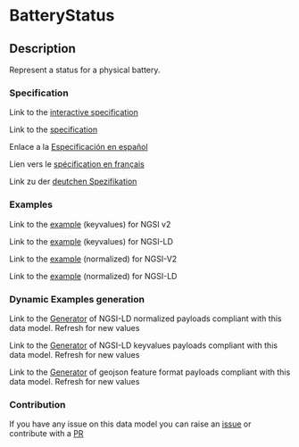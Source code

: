 # BatteryStatus

## Description 

Represent a status for a physical battery.
### Specification

Link to the [interactive specification](https://swagger.lab.fiware.org/?url=https://github.com/smart-data-models/dataModel.Battery/blob/master/BatteryStatus/swagger.yaml)

Link to the [specification](https://github.com/smart-data-models/dataModel.Battery/blob/master/BatteryStatus/doc/spec.md)

Enlace a la [Especificación en español](https://github.com/smart-data-models/dataModel.Battery/blob/master/BatteryStatus/doc/spec_ES.md)

Lien vers le [spécification en français](https://github.com/smart-data-models/dataModel.Battery/blob/master/BatteryStatus/doc/spec_FR.md)

Link zu der [deutchen Spezifikation](https://github.com/smart-data-models/dataModel.Battery/blob/master/BatteryStatus/doc/spec_DE.md)
### Examples

Link to the [example](https://github.com/smart-data-models/dataModel.Battery/blob/master/BatteryStatus/examples/example.json) (keyvalues) for NGSI v2

Link to the [example](https://github.com/smart-data-models/dataModel.Battery/blob/master/BatteryStatus/examples/example.jsonld) (keyvalues) for NGSI-LD

Link to the [example](https://github.com/smart-data-models/dataModel.Battery/blob/master/BatteryStatus/examples/example-normalized.json) (normalized) for NGSI-V2

Link to the [example](https://github.com/smart-data-models/dataModel.Battery/blob/master/BatteryStatus/examples/example-normalized.jsonld) (normalized) for NGSI-LD
### Dynamic Examples generation

Link to the [Generator](https://smartdatamodels.org/extra/ngsi-ld_generator_v0.92.php?schemaUrl=https://raw.githubusercontent.com/smart-data-models/dataModel.Battery/master/BatteryStatus/schema.json&email=info@smartdatamodels.org) of NGSI-LD normalized payloads compliant with this data model. Refresh for new values

Link to the [Generator](https://smartdatamodels.org/extra/ngsi-ld_generator_keyvalues_v0.92.php?schemaUrl=https://raw.githubusercontent.com/smart-data-models/dataModel.Battery/master/BatteryStatus/schema.json&email=info@smartdatamodels.org) of NGSI-LD keyvalues payloads compliant with this data model. Refresh for new values

Link to the [Generator](https://smartdatamodels.org/extra/geojson_features_generator_v1.0.php?schemaUrl=https://raw.githubusercontent.com/smart-data-models/dataModel.Battery/master/BatteryStatus/schema.json&email=info@smartdatamodels.org) of geojson feature format payloads compliant with this data model. Refresh for new values
### Contribution

 If you have any issue on this data model you can raise an [issue](https://github.com/smart-data-models/dataModel.Battery/issues)  or contribute with a [PR](https://github.com/smart-data-models/dataModel.Battery/pulls)